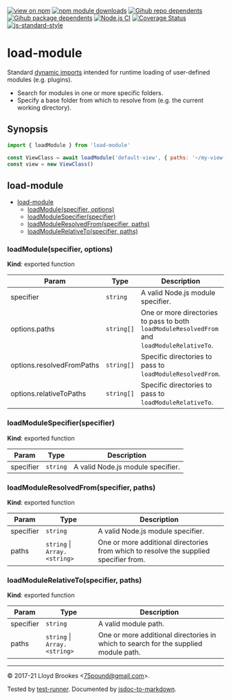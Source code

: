 [![view on npm](https://badgen.net/npm/v/load-module)](https://www.npmjs.org/package/load-module)
[![npm module downloads](https://badgen.net/npm/dt/load-module)](https://www.npmjs.org/package/load-module)
[![Gihub repo dependents](https://badgen.net/github/dependents-repo/75lb/load-module)](https://github.com/75lb/load-module/network/dependents?dependent_type=REPOSITORY)
[![Gihub package dependents](https://badgen.net/github/dependents-pkg/75lb/load-module)](https://github.com/75lb/load-module/network/dependents?dependent_type=PACKAGE)
[![Node.js CI](https://github.com/75lb/load-module/actions/workflows/node.js.yml/badge.svg)](https://github.com/75lb/load-module/actions/workflows/node.js.yml)
[![Coverage Status](https://coveralls.io/repos/github/75lb/load-module/badge.svg)](https://coveralls.io/github/75lb/load-module)
[![js-standard-style](https://img.shields.io/badge/code%20style-standard-brightgreen.svg)](https://github.com/feross/standard)

# load-module

Standard [dynamic imports](https://developer.mozilla.org/en-US/docs/Web/JavaScript/Reference/Statements/import#dynamic_imports) intended for runtime loading of user-defined modules (e.g. plugins).

- Search for modules in one or more specific folders.
- Specify a base folder from which to resolve from (e.g. the current working directory).

## Synopsis

```js
import { loadModule } from 'load-module'

const ViewClass = await loadModule('default-view', { paths: '~/my-view-folder'})
const view = new ViewClass()
```

## load-module

* [load-module](#module_load-module)
    * [loadModule(specifier, options)](#module_load-module.loadModule)
    * [loadModuleSpecifier(specifier)](#module_load-module.loadModuleSpecifier)
    * [loadModuleResolvedFrom(specifier, paths)](#module_load-module.loadModuleResolvedFrom)
    * [loadModuleRelativeTo(specifier, paths)](#module_load-module.loadModuleRelativeTo)

### <a name="module_load-module.loadModule">loadModule(specifier, options)</a>

**Kind**: exported function

| Param | Type | Description |
| ---   | ---  | --- |
| specifier | `string` | A valid Node.js module specifier. |
| options.paths | `string[]` | One or more directories to pass to both `loadModuleResolvedFrom` and `loadModuleRelativeTo`. |
| options.resolvedFromPaths | `string[]` | Specific directories to pass to `loadModuleResolvedFrom`. |
| options.relativeToPaths | `string[]` | Specific directories to pass to `loadModuleRelativeTo`. |

<a name="module_load-module.loadModuleSpecifier"></a>

### loadModuleSpecifier(specifier)

**Kind**: exported function

| Param | Type | Description |
| --- | --- | --- |
| specifier | `string` | A valid Node.js module specifier. |

<a name="module_load-module.loadModuleResolvedFrom"></a>

### loadModuleResolvedFrom(specifier, paths)

**Kind**: exported function

| Param | Type | Description |
| --- | --- | --- |
| specifier | `string` | A valid Node.js module specifier. |
| paths | `string` \| `Array.<string>` | One or more additional directories from which to resolve the supplied specifier from. |

<a name="module_load-module.loadModuleRelativeTo"></a>

### loadModuleRelativeTo(specifier, paths)

**Kind**: exported function

| Param | Type | Description |
| --- | --- | --- |
| specifier | `string` | A valid module path. |
| paths | `string` \| `Array.<string>` | One or more additional directories in which to search for the supplied module path. |


* * *

&copy; 2017-21 Lloyd Brookes \<75pound@gmail.com\>.

Tested by [test-runner](https://github.com/test-runner-js/test-runner). Documented by [jsdoc-to-markdown](https://github.com/jsdoc2md/jsdoc-to-markdown).
